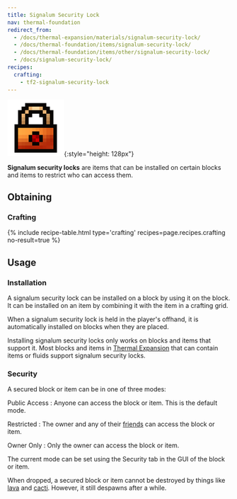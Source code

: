 ```yaml
---
title: Signalum Security Lock
nav: thermal-foundation
redirect_from:
  - /docs/thermal-expansion/materials/signalum-security-lock/
  - /docs/thermal-foundation/items/signalum-security-lock/
  - /docs/thermal-foundation/items/other/signalum-security-lock/
  - /docs/signalum-security-lock/
recipes:
  crafting:
    - tf2-signalum-security-lock
---
```


![Signalum security lock](/assets/images/thermal-foundation/signalum-security-lock.png){:style="height: 128px"}


**Signalum security locks** are items that can be installed on certain blocks
and items to restrict who can access them.


Obtaining
---------

### Crafting
{% include recipe-table.html type='crafting' recipes=page.recipes.crafting no-result=true %}


Usage
-----

### Installation
A signalum security lock can be installed on a block by using it on the block.
It can be installed on an item by combining it with the item in a crafting grid.

When a signalum security lock is held in the player's offhand, it is
automatically installed on blocks when they are placed.

Installing signalum security locks only works on blocks and items that support
it. Most blocks and items in [Thermal Expansion](/docs/thermal-expansion/) that
can contain items or fluids support signalum security locks.

### Security
A secured block or item can be in one of three modes:

Public Access
: Anyone can access the block or item. This is the default mode.

Restricted
: The owner and any of their [friends](/docs/cofh-core-4/friend-list/) can access the block
or item.

Owner Only
: Only the owner can access the block or item.

The current mode can be set using the Security tab in the GUI of the block or
item.

When dropped, a secured block or item cannot be destroyed by things like
[lava](https://minecraft.gamepedia.com/Lava) and
[cacti](https://minecraft.gamepedia.com/Cactus). However, it still despawns
after a while.
